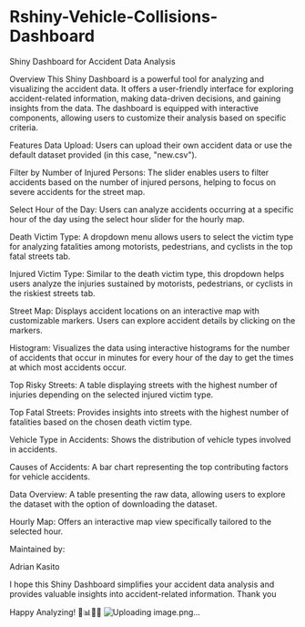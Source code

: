# Rshiny-Vehicle-Collisions-Dashboard
Shiny Dashboard for Accident Data Analysis


Overview
This Shiny Dashboard is a powerful tool for analyzing and visualizing the accident data. It offers a user-friendly interface for exploring accident-related information, making data-driven decisions, and gaining insights from the data. The dashboard is equipped with interactive components, allowing users to customize their analysis based on specific criteria.

Features
Data Upload: Users can upload their own accident data or use the default dataset provided (in this case, "new.csv").

Filter by Number of Injured Persons: The slider enables users to filter accidents based on the number of injured persons, helping to focus on severe accidents for the street map.

Select Hour of the Day: Users can analyze accidents occurring at a specific hour of the day using the select hour slider for the hourly map.

Death Victim Type: A dropdown menu allows users to select the victim type for analyzing fatalities among motorists, pedestrians, and cyclists in the top fatal streets tab.

Injured Victim Type: Similar to the death victim type, this dropdown helps users analyze the injuries sustained by motorists, pedestrians, or cyclists in the riskiest streets tab.

Street Map: Displays accident locations on an interactive map with customizable markers. Users can explore accident details by clicking on the markers.

Histogram: Visualizes the data using interactive histograms for the number of accidents that occur in minutes for every hour of the day to get the times at which most accidents occur.

Top Risky Streets: A table displaying streets with the highest number of injuries depending on the selected injured victim type.

Top Fatal Streets: Provides insights into streets with the highest number of fatalities based on the chosen death victim type.

Vehicle Type in Accidents: Shows the distribution of vehicle types involved in accidents.

Causes of Accidents: A bar chart representing the top contributing factors for vehicle accidents.

Data Overview: A table presenting the raw data, allowing users to explore the dataset with the option of downloading the dataset.

Hourly Map: Offers an interactive map view specifically tailored to the selected hour.


Maintained by:

Adrian Kasito



I hope this Shiny Dashboard simplifies your accident data analysis and provides valuable insights into accident-related information. Thank you


Happy Analyzing! 🚗📊👨‍💼
![Uploading image.png…]()
